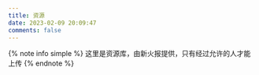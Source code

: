 ```yaml
---
title: 资源
date: 2023-02-09 20:09:47
comments: false
---
```


{% note info simple %}
这里是资源库，由新火报提供，只有经过允许的人才能上传
{% endnote %}


<script type="text/javascript" src="https://unpkg.com/artitalk"></script>
<div id="artitalk_main"></div>
<script>
new Artitalk({
    appId: 'cAR9alwbcKIPs57MxamI8JwP-gzGzoHsz',
    appKey: '4PLd1AdzHamdfV0e5Dxf4QXA',
    serverURL: 'https://car9alwb.lc-cn-n1-shared.com',
})
</script>
